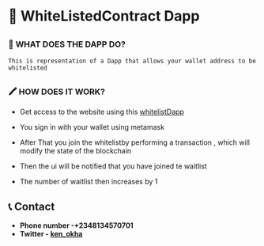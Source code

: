  # 🔗 __WhiteListedContract Dapp__

 <div style="margin-top:30px"></div>
 
 ### 💫 __WHAT DOES THE DAPP DO?__
 ```This is representation of a Dapp that allows your wallet address to be whitelisted```
  <div style="margin-top:30px"></div>

### 🖍 __HOW DOES IT WORK?__
- Get access to the website using this [whitelistDapp](https://whitelistdapp-wheat.vercel.app/)
* You sign in with your wallet using metamask
* After That you join the whitelistby performing a transaction , which will modify the state of the blockchain 
* Then the ui will be notified that you have joined te waitlist
* The number of waitlist then increases by 1

  <div style="margin-top:30px"></div>


## 📞 __Contact__
 * __Phone number -+2348134570701__
 * __Twitter - [ken_okha](https://twitter.com/Ken_okha)__
